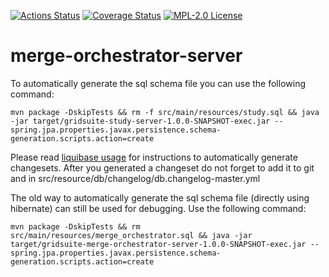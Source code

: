 [![Actions Status](https://github.com/gridsuite/merge-orchestrator-server/workflows/CI/badge.svg)](https://github.com/gridsuite/merge-orchestrator-server/actions)
[![Coverage Status](https://sonarcloud.io/api/project_badges/measure?project=org.gridsuite%3Amerge-orchestrator-server&metric=coverage)](https://sonarcloud.io/component_measures?id=org.gridsuite%3Amerge-orchestrator-server&metric=coverage)
[![MPL-2.0 License](https://img.shields.io/badge/license-MPL_2.0-blue.svg)](https://www.mozilla.org/en-US/MPL/2.0/)
# merge-orchestrator-server

To automatically generate the sql schema file you can use the following command:

    mvn package -DskipTests && rm -f src/main/resources/study.sql && java  -jar target/gridsuite-study-server-1.0.0-SNAPSHOT-exec.jar --spring.jpa.properties.javax.persistence.schema-generation.scripts.action=create 
Please read [liquibase usage](https://github.com/powsybl/powsybl-parent/#liquibase-usage) for instructions to automatically generate changesets.
After you generated a changeset do not forget to add it to git and in src/resource/db/changelog/db.changelog-master.yml


The old way to automatically generate the sql schema file (directly using hibernate) can still be used for debugging. Use the following command:
```
mvn package -DskipTests && rm src/main/resources/merge_orchestrator.sql && java -jar target/gridsuite-merge-orchestrator-server-1.0.0-SNAPSHOT-exec.jar --spring.jpa.properties.javax.persistence.schema-generation.scripts.action=create 
```